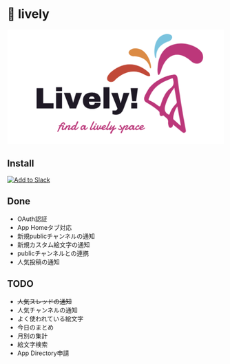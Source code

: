 # :tada: lively

![logo](https://raw.githubusercontent.com/mikan3rd/lively/main/logo.png)

## Install

<a href="https://asia-northeast1-lively-82e58.cloudfunctions.net/slackOAuthUrl" target="_blank"><img alt="Add to Slack" height="40" width="139" src="https://platform.slack-edge.com/img/add_to_slack.png" srcSet="https://platform.slack-edge.com/img/add_to_slack.png 1x, https://platform.slack-edge.com/img/add_to_slack@2x.png 2x" /></a>

## Done
- OAuth認証
- App Homeタブ対応
- 新規publicチャンネルの通知
- 新規カスタム絵文字の通知
- publicチャンネルとの連携
- 人気投稿の通知

## TODO
- ~~人気スレッドの通知~~
- 人気チャンネルの通知
- よく使われている絵文字
- 今日のまとめ
- 月別の集計
- 絵文字検索
- App Directory申請
